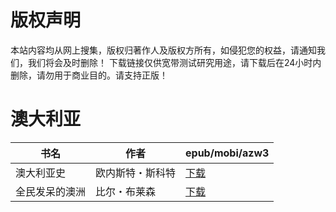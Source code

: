 # 版权声明

本站内容均从网上搜集，版权归著作人及版权方所有，如侵犯您的权益，请通知我们，我们将会及时删除！ 下载链接仅供宽带测试研究用途，请下载后在24小时内删除，请勿用于商业目的。请支持正版！

# 澳大利亚

| 书名 | 作者 | epub/mobi/azw3 |
| --- | --- | --- |
| 澳大利亚史 | 欧内斯特・斯科特 | [下载](https://url89.ctfile.com/f/31084289-1356996043-23ee0f?p=8866) |
| 全民发呆的澳洲 | 比尔・布莱森 | [下载](https://url89.ctfile.com/f/31084289-1357044325-61f61d?p=8866) |
